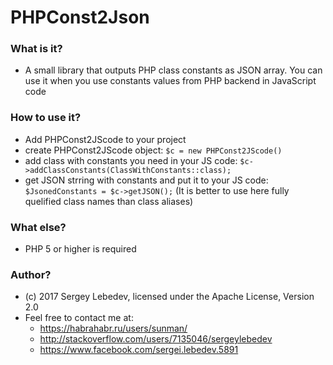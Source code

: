 # PHPConst2Json #

### What is it? ###
* A small library that outputs PHP class constants as JSON array. You can use it when you use constants values from PHP backend in JavaScript code

### How to use it? ###
* Add PHPConst2JScode to your project
* create PHPConst2JScode object: `$c = new PHPConst2JScode()`
* add class with constants you need in your JS code: `$c->addClassConstants(ClassWithConstants::class);`
* get JSON strring with constants and put it to your JS code: `$JsonedConstants = $c->getJSON();` (It is better to use here fully quelified class names than class aliases)


### What else? ###
* PHP 5 or higher is required


### Author? ###
* (c) 2017 Sergey Lebedev, licensed under the Apache License, Version 2.0
* Feel free to contact me at:
    * https://habrahabr.ru/users/sunman/
    * http://stackoverflow.com/users/7135046/sergeylebedev
    * https://www.facebook.com/sergei.lebedev.5891
